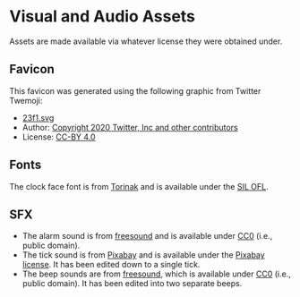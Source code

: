 # Visual and Audio Assets

Assets are made available via whatever license they were obtained under.

## Favicon

This favicon was generated using the following graphic from Twitter Twemoji:
- [23f1.svg](https://github.com/twitter/twemoji/blob/master/assets/svg/23f1.svg)
- Author: [Copyright 2020 Twitter, Inc and other contributors](https://github.com/twitter/twemoji)
- License: [CC-BY 4.0](https://creativecommons.org/licenses/by/4.0/)

## Fonts

The clock face font is from [Torinak](https://torinak.com/font/7-segment) and is available under the [SIL OFL](https://scripts.sil.org/OFL).

## SFX

- The alarm sound is from [freesound](https://freesound.org/people/JulesV4/sounds/615949/) and is available under [CC0](https://creativecommons.org/public-domain/cc0/) (i.e., public domain).
- The tick sound is from [Pixabay](https://pixabay.com/sound-effects/plastic-quartz-clock-ticking-71695/) and is available under the [Pixabay license](https://pixabay.com/service/license-summary/). It has been edited down to a single tick.
- The beep sounds are from [freesound](https://freesound.org/people/Musik-Fan/sounds/696048/), which is available under [CC0](https://creativecommons.org/public-domain/cc0/) (i.e., public domain). It has been edited into two separate beeps.
